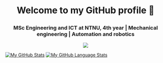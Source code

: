 # <p align="center">Welcome to my GitHub profile 👋</p>

### <p align="center">MSc Engineering and ICT at NTNU, 4th year | Mechanical engineering | Automation and robotics</p>






<p align="center">  
<img src="https://github-readme-stats.vercel.app/api?username=JakobEik&show_icons=true&hide_border=true&&count_private=true&include_all_commits=true" />
</p>


[![My GitHub Stats](https://github-readme-stats.vercel.app/api/?username=JakobEik&count_private=true&theme=tokyonight&showicons=true)]()
[![My GitHub Language Stats](https://github-readme-stats.vercel.app/api/top-langs/?username=JakobEik&langs_count=5&theme=tokyonight)]()



